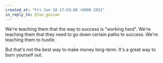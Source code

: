 ```yaml
---
created_at: "Fri Jun 18 17:59:08 +0000 2021"
in_reply_to: @leo_guinan
---
```


We're teaching them that the way to success is "working hard". We're teaching them that they need to go down certain paths to success. We're teaching them to hustle. 

But that's not the best way to make money long-term. It's a great way to burn yourself out.
